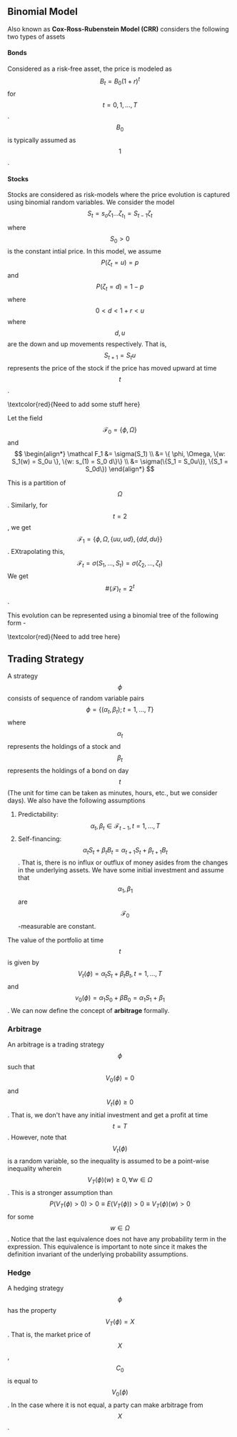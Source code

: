 ## Binomial Model
Also known as **Cox-Ross-Rubenstein Model (CRR)** considers the following two types of assets
#### Bonds
Considered as a risk-free asset, the price is modeled as
$$B_t = B_0 (1 + r)^t$$
for $$t = 0, 1, \dots, T$$. $$B_0$$ is typically assumed as $$1$$.

#### Stocks
Stocks are considered as risk-models where the price evolution is captured using binomial random variables. We consider the model
$$ S_t = s_o \zeta_1 \dots \zeta_{t_1} = S_{t - 1} \zeta_t $$
where $$S_0 > 0$$ is the constant intial price. In this model, we assume $$P(\zeta_t = u) = p$$ and $$P(\zeta_t = d) = 1- p$$ where $$0 < d < 1 + r < u $$ where $$d, u$$ are the down and up movements respectively. That is, $$S_{t + 1} = S_t u$$ represents the price of the stock if the price has moved upward at time $$t$$.

\textcolor{red}{Need to add some stuff here}

Let the field $$\mathcal F_0 = \{ \phi, \Omega\}$$ and 
$$ \begin{align*}
	\mathcal F_1 &= \sigma(S_1) \\
	&= \{ \phi, \Omega, \{w: S_1(w) = S_0u \}, \{w: s_(1) = S_0 d\}\} \\
	&= \sigma(\{S_1 = S_0u\}), \{S_1 = S_0d\})
\end{align*} $$

This is a partition of $$\Omega$$. Similarly, for $$t = 2$$, we get $$\mathcal F_1 = \{ \phi, \Omega, \{uu, ud\}, \{dd, du\}\}$$. EXtrapolating this,
$$ \mathcal F_t = \sigma(S_1, \dots, S_t) = \sigma(\zeta_2, \dots, \zeta_t) $$
We get $$\#(\mathcal F)_t = 2^t$$. 

This evolution can be represented using a binomial tree of the following form - 

\textcolor{red}{Need to add tree here}


## Trading Strategy
A strategy $$\phi$$ consists of sequence of random variable pairs $$\phi = \{(\alpha_t, \beta_t); t = 1, \dots, T\}$$ where $$\alpha_t$$ represents the holdings of a stock and $$\beta_t$$ represents the holdings of a bond on day $$t$$ (The unit for time can be taken as minutes, hours, etc., but we consider days). We also have the following assumptions
1. Predictability: $$\alpha_t, \beta_t \in \mathcal F_{t - 1}, t = 1, \dots, T$$
2. Self-financing: $$\alpha_t S_t + \beta_t B_t = \alpha_{t + 1} S_t + \beta_{t + 1}B_t$$. That is, there is no influx or outflux of money asides from the changes in the underlying assets. We have some initial investment and assume that $$\alpha_1, \beta_1$$ are $$\mathcal F_0$$-measurable are constant.

The value of the portfolio at time $$t$$ is given by $$V_t(\phi) = \alpha_t S_t + \beta_t B_t, t = 1, \dots, T$$ and $$v_0(\phi) = \alpha_1 S_0 + \beta B_0 = \alpha_1 S_1 + \beta_1$$. We can now define the concept of **arbitrage** formally.

### Arbitrage
An arbitrage is a trading strategy $$\phi$$ such that $$V_0(\phi) = 0$$ and $$V_t(\phi) \geq 0 $$. That is, we don't have any initial investment and get a profit at time $$t = T$$. However, note that $$V_t(\phi)$$ is a random variable, so the inequality is assumed to be a point-wise inequality wherein $$V_T(\phi)(w) \geq 0, \forall w \in \Omega$$. This is a stronger assumption than $$P(V_T(\phi) > 0) > 0 \equiv E(V_T(\phi)) > 0 \equiv V_T(\phi)(w) > 0$$ for some $$w \in \Omega$$.
Notice that the last equivalence does not have any probability term in the expression. This equivalence is important to note since it makes the definition invariant of the underlying probability assumptions. 

### Hedge
A hedging strategy $$\phi$$ has the property $$V_T(\phi) = X$$. That is, the market price of $$X$$, $$C_0$$ is equal to $$V_0(\phi)$$. In the case where it is not equal, a party can make arbitrage from $$X$$. 
